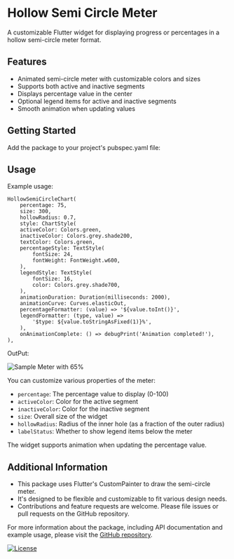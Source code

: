 # Hollow Semi Circle Meter

A customizable Flutter widget for displaying progress or percentages in a hollow semi-circle meter format.

## Features

- Animated semi-circle meter with customizable colors and sizes
- Supports both active and inactive segments
- Displays percentage value in the center
- Optional legend items for active and inactive segments
- Smooth animation when updating values

## Getting Started

Add the package to your project's pubspec.yaml file:

## Usage

Example usage:

```
HollowSemiCircleChart(
    percentage: 75,
    size: 300,
    hollowRadius: 0.7,
    style: ChartStyle(
    activeColor: Colors.green,
    inactiveColor: Colors.grey.shade200,
    textColor: Colors.green,
    percentageStyle: TextStyle(
        fontSize: 24,
        fontWeight: FontWeight.w600,
    ),
    legendStyle: TextStyle(
        fontSize: 16,
        color: Colors.grey.shade700,
    ),
    animationDuration: Duration(milliseconds: 2000),
    animationCurve: Curves.elasticOut,
    percentageFormatter: (value) => '${value.toInt()}',
    legendFormatter: (type, value) =>
        '$type: ${value.toStringAsFixed(1)}%',
    ),
    onAnimationComplete: () => debugPrint('Animation completed!'),
),

```

OutPut:

![Sample Meter with 65%](https://github.com/vishnudas-bluefox/material_charts/blob/master/images/demo_chart1.png)

You can customize various properties of the meter:

- `percentage`: The percentage value to display (0-100)
- `activeColor`: Color for the active segment
- `inactiveColor`: Color for the inactive segment
- `size`: Overall size of the widget
- `hollowRadius`: Radius of the inner hole (as a fraction of the outer radius)
- `labelStatus`: Whether to show legend items below the meter

The widget supports animation when updating the percentage value.

## Additional Information

- This package uses Flutter's CustomPainter to draw the semi-circle meter.
- It's designed to be flexible and customizable to fit various design needs.
- Contributions and feature requests are welcome. Please file issues or pull requests on the GitHub repository.

For more information about the package, including API documentation and example usage, please visit the [GitHub repository](https://github.com/vishnudas-bluefox/material_charts).

[![License](https://img.shields.io/badge/License-BSD_3--Clause-blue.svg)](https://opensource.org/licenses/BSD-3-Clause)
